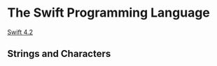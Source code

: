 # The Swift Programming Language

[Swift 4.2](https://docs.swift.org/swift-book)

## Strings and Characters
